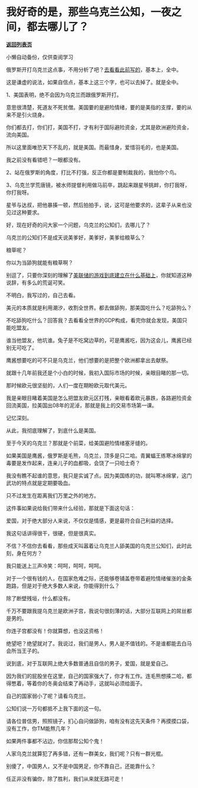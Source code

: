 # 我好奇的是，那些乌克兰公知，一夜之间，都去哪儿了？

[**返回列表页**](/gzh/记忆承载3)

小懒自动备份，仅供查阅学习

俄罗斯开打乌克兰这点事，不用分析了吧？[去看看此前写的](http://mp.weixin.qq.com/s?__biz=MzU3NDc5Nzc0NQ==&mid=2247513447&idx=1&sn=a8b46108bdfd2a92af1738c7b28eb987&chksm=fd2e17b9ca599eafc32e2237c350f7ac241b6abb7b8f4df70663c3dabb3030adb12be02851fb&scene=21#wechat_redirect)，基本上，全中。

  

这是谦虚的说法，如果自信点，基本上这三个字，也可以去掉了。就是全中。

  

1、美国表明，绝不会因为乌克兰而跟俄罗斯开打。

  

意思很清楚，死道友不死贫僧。美国要的是避险情绪，要的是美指的支撑，要的从来不是引火烧身。  

  

你们都去打，你们打，美国不打，才有利于国际避险资金，尤其是欧洲避险资金，流向美国。

  

所以这里面唯恐天下不乱的，就是美国。而最惜身，爱惜羽毛的，也是美国。  

  

我之前没有看错吧？一眼都没有。  

  

2、站在俄罗斯的角度，打比不打强，反正你都是要制裁我的，我怕你个鸟。

  

3、乌克兰学荒唐镜，被水师提督利用做马前卒，跳起来跟星爷挑衅，你打我呀，你打我呀。

  

星爷与达叔，把他暴揍一顿，然后拍拍手，说，这可是他要求的，这辈子从来也没见过这种要求。

  

好，现在好奇的问大家一个问题，乌克兰的公知们，去哪儿了？  

  

乌克兰的公知们不是成天说美爹好，美爹好，美爹给粮草么？  

  

粮草呢？

  

你以为当舔狗就能有粮草啊？  

  

别逗了，只要你深刻的理解了[美联储的游戏到底建立在什么基础上](http://mp.weixin.qq.com/s?__biz=MzU3NDc5Nzc0NQ==&mid=2247512309&idx=1&sn=88829a9dc9da8cca934bf3be7ab6dc76&chksm=fd2e122bca599b3d994703f52139c2d05c7939585731e8e19b93ddfe1026d3780f980b4acf59&scene=21#wechat_redirect)，你就知道这种说辞，有多么的荒诞可笑。  

  

不明白，我写过的，自己去看。  

  

美元的本质就是利用潮汐，收割全世界。都去做舔狗，那美国吃什么？吃舔狗么？  

  

不吃舔狗吃什么？回答我？去看看全世界的GDP构成，看完你就会发现，美国只能吃盟友。  

  

谁当他盟友，他坑谁。兔子是不吃窝边草的，可是鹰酱吃，因为这会儿，鹰酱已经别无可吃了。

  

鹰酱想要吃的可不只是乌克兰，他们想要的是把整个欧洲都拿出去献祭。

  

就跟十几年前我还是个小白的时候，我初入国际市场的时候，亲眼目睹的那一切。

  

那时候欧元很坚挺的，人们一度在期盼欧元取代美元。

  

我是亲眼目睹着美国是怎么把盟友欧元区打残，亲眼看着欧元暴跌，各路避险资金回流美国，拉美国出08年的泥淖，那就是我上的交易市场第一课。

  

记忆深刻。

  

从此，我彻底理解了，到底什么是美国。  

  

至于今天的乌克兰？那就是个前菜，给美国避险情绪塞牙缝的。

  

如果美国是鹰酱，俄罗斯是毛熊，乌克兰，顶多是只二哈。青翼蝠王练寒冰绵掌的毒要是发作起来，连亲儿子的血都吸，会饶了一只哈士奇？

  

我没有瞧不起谁的意思，我只是实诚了点。因为美国练的功，就叫寒冰绵掌，这门武功的特点就是定期要吸血。

  

只不过发生在距离我们万里之外的地方。

  

这件事如果说给我们带来什么经验，那就是下面这句话：  

  

爱国，对于绝大部分人来说，不仅仅是情感，更是最符合自己利益的选择。

  

我这句话讲得很干，很硬，但是很真实。  

  

不信？不信你去看看，那些成天叫嚣着让乌克兰人舔美国的乌克兰公知们，此时此刻，身在何方？

  

我只能送上三声冷笑：呵呵，呵呵，呵呵。  

  

对于一个很有钱的人，在国家危难之际，还能够卷铺盖卷带着避险情绪催涨的金条跑路，但是对于绝大多数人来说，你能得到什么？  

  

除了断壁残垣，什么都没有。

  

千万不要跟我提乌克兰是欧洲子宫，我说句很刻薄的话，大部分互联网上的屌丝都是男的。

  

你连子宫都没有！你就算想，也没这资格！  

  

绝望吧？绝望就对了。我说过，我们是男人，男人是不值钱的。不是谁都能去白马会所当王子的。  

  

说到底，对于互联网上绝大多数普通且自信的男子，爱国，就是爱自己。  

  

因为我们的屁股坐在这里，自己的国家强大了，你才有工作。连毛熊想揍二哈，都得憋着，等着你的冬奥会结束了再动手，这就叫必须给面子。

  

自己的国家弱小了呢？请看乌克兰。  

  

公知们说一万句都抵不上我下面的这一句。

  

请各位普信男，照照镜子，扪心自问做舔狗，咱有没有这先天条件？再摸摸口袋，没有工作，你TM能熬几年？

  

如果两件事都不沾边，你信那帮公知个鬼！

  

人家乌克兰就算犯了再多错，还有一群美女，我们呢？只有一群光棍。

  

别傻了，中国男人，又不是中国男足，你不靠自己，还能靠什么？

  

任正非没有骗你，除了胜利，我们从来就无路可走！

